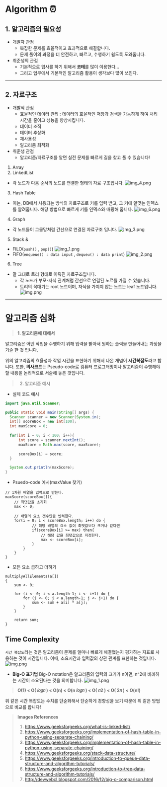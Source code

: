 # Algorithm ⏰

## 1. 알고리즘의 필요성
- 개발자 관점
  - 복잡한 문제를 효율적이고 효과적으로 해결합니다. 
  - 문제 풀이의 과정을 더 안전하고, 빠르고, 수행하기 쉽도록 도와줍니다.
- 취준생의 관점
  - 기본적으로 입사를 하기 위해서 **코테**를 많이 이용한다...
  - 그리고 업무에서 기본적인 알고리즘 활용이 생각보다 많이 쓰인다.

--- 

## 2. 자료구조
- 개발적 관점
  - 효율적인 데이터 관리 : 데이터의 효율적인 저장과 검색을 가능하게 하여 처리 시간을 줄이고 성능을 향상시킵니다.
  - 데이터 조직
  - 데이터 추상화
  - 재사용성
  - 알고리즘 최적화
- 취준생 관점
  - 알고리즘/자료구조를 알면 실전 문제를 빠르게 길을 찾고 풀 수 있습니다!


1. Array
2. LinkedList
- 각 노드가 다음 순서의 노드를 연결한 형태의 자료 구조입니다.
  ![img_4.png](imgs/img_4.png)
3. Hash Table
- 이는, DB에서 사용되는 방식의 자료구조로 키를 입력 받고, 크 키에 알맞는 인덱스를 알려줍니다. 해당 방법으로 빠르게 키를 인덱스와 매핑해 줍니다.
![img_6.png](imgs/img_6.png)
4. Graph
- 각 노드들이 그물망처럼 간선으로 연결된 자료구조 입니다.
![img_3.png](imgs/img_3.png)
5. Stack & 
- FILO(`push()` , `pop()`)
![img_1.png](imgs/img_1.png)
- FIFO(`enqueue() : data input` , `dequeu() : data print`)
![img_2.png](imgs/img_2.png)
6. Tree
- 말 그대로 트리 형태로 이뤄진 자료구조입니다.
  - 각 노드가 부모-자식 관계처럼 간선으로 연결된 노르를 가질 수 있습니다.
  - 트리의 꼭대기는 root 노드이며, 자식을 가지지 않는 노드는 leaf 노드입니다.
![img.png](imgs/img.png)


---

# 알고리즘 심화

>**1. 알고리즘에 대해서**

알고리즘은 어떤 작업을 수행하기 위해 입력을 받아서 원하는 출력을 만들어내는 과정을 기술 한 것 입니다.

위의 알고리즘의 효율성과 작업 시간을 표현하기 위해서 나온 개념이 **시간복잡도**라고 합니다. 또한, **의사코드**는 Pseudo-code로 컴퓨터 프로그래밍이나 알고리즘이 수행해야 할 내용을 논리적으로 서술해 놓은 것입니다.

> 2. 알고리즘 예시

- 실제 코드 예시
```java
import java.util.Scanner;

public static void main(String[] args) {
  Scanner scanner = new Scanner(System.in);
  int[] scoreBox = new int[100];
  int maxScore = 0; 
  
  for(int i = 0; i < 100; i++){
      int score = scanner.nextInt();
      maxScore = Math.max(score, maxScore);
      
      scoreBox[i] = score; 
  }

  System.out.println(maxScore);
}
```

- Psuedo-code 예시(maxValue 찾기)
```textmate
// 1차원 배열을 입력으로 받는다.
maxScore(scoreBox[]){
    // 최댓값을 초기화
    max <- 0;
    
    // 배열의 요소 갯수만큼 반복한다.
    for(i = 0; i < scoreBox.length; i++) do {
            // 해당 배열의 요소 값이 최댓값보다 크거나 같다면
            if(scoreBox[i] >= max) then{
                // 해당 값을 최댓값으로 지정한다.
                max <- scoreBox[i];
            }
        }
    }
}
```

- 모든 요소 곱하고 더하기
```textmate
multiplyAllElements(a[])
{
	sum <- 0;
	
	for (i <- 0; i < a.length-1; i <- i+1) do { 
		for (j <- 0; j < a.length-1; j <- j+1) do {
			sum <- sum + a[i] * a[j];
        }
	}
	
	return sum;
}
```

## Time Complexity
`시간 복잡도`라는 것은 알고리즘이 문제를 얼마나 빠르게 해결했는지 평가하는 지표로 사용하는 것이 시간입니다. 이때, 소요시간과 입력값의 상관 관계를 표한하는 것입니다.
![img.png](img.png)

- **Big-O 표기법**
Big-O notation은 알고리즘의 입력의 크기가 n이면, n^2에 비례하는 시간이 소요된다는 것을 의미합니다.
![img_1.png](img_1.png)

> **O(1) < O( 𝑙𝑜𝑔𝑛 ) < O(n) < O(n 𝑙𝑜𝑔𝑛 ) < O( 𝑛2 ) < O( 2𝑛 ) < O(n!)**

위 같은 시간 복잡도는 수치를 단순화해서 단순하게 경향성을 보기 때문에 위 같은 방법으로 비교를 합니다!


> **Images References**
> 1. https://www.geeksforgeeks.org/what-is-linked-list/
> 2. https://www.geeksforgeeks.org/implementation-of-hash-table-in-python-using-separate-chaining/
> 3. https://www.geeksforgeeks.org/implementation-of-hash-table-in-python-using-separate-chaining/
> 4. https://www.geeksforgeeks.org/stack-data-structure/
> 5. https://www.geeksforgeeks.org/introduction-to-queue-data-structure-and-algorithm-tutorials/
> 6. https://www.geeksforgeeks.org/introduction-to-tree-data-structure-and-algorithm-tutorials/
> 7. http://devwebcl.blogspot.com/2016/12/big-o-comparison.html
